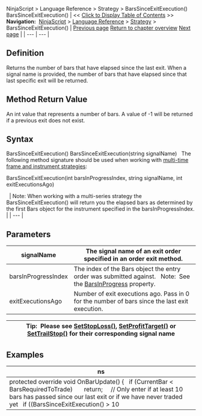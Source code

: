 ﻿
NinjaScript > Language Reference > Strategy > BarsSinceExitExecution()
BarsSinceExitExecution()
| << [Click to Display Table of Contents](barssinceexitexecution.md) >> **Navigation:**     [NinjaScript](ninjascript-1.md) > [Language Reference](language_reference_wip-1.md) > [Strategy](strategy-1.md) > BarsSinceExitExecution() | [Previous page](barssinceentryexecution-1.md) [Return to chapter overview](strategy-1.md) [Next page](chartindicators-1.md) |
| --- | --- |
## Definition
Returns the number of bars that have elapsed since the last exit. When a signal name is provided, the number of bars that have elapsed since that last specific exit will be returned.
## 
## Method Return Value
An int value that represents a number of bars. A value of -1 will be returned if a previous exit does not exist.
 
## Syntax
BarsSinceExitExecution()
BarsSinceExitExecution(string signalName)
 
The following method signature should be used when working with [multi-time frame and instrument strategies](multi-time_frame__instruments-1.md):
   

BarsSinceExitExecution(int barsInProgressIndex, string signalName, int exitExecutionsAgo)  

 
| Note: When working with a multi-series strategy the BarsSinceExitExecution() will return you the elapsed bars as determined by the first Bars object for the instrument specified in the barsInProgressIndex. |
| --- |

## Parameters
| signalName | The signal name of an exit order specified in an order exit method. |
| --- | --- |
| barsInProgressIndex | The index of the Bars object the entry order was submitted against.    Note:  See the [BarsInProgress](barsinprogress-1.md) property. |
| exitExecutionsAgo | Number of exit executions ago. Pass in 0 for the number of bars since the last exit execution. |

| Tip:  Please see [SetStopLoss()](setstoploss-1.md), [SetProfitTarget()](setprofittarget-1.md) or [SetTrailStop()](settrailstop-1.md) for their corresponding signal name |
| --- |

## Examples
| ns |
| --- |
| protected override void OnBarUpdate() {     if (CurrentBar < BarsRequiredToTrade)         return;       // Only enter if at least 10 bars has passed since our last exit or if we have never traded yet    if ((BarsSinceExitExecution() > 10 || BarsSinceExitExecution() == -1) && CrossAbove(SMA(10), SMA(20), 1))        EnterLong(); } |

